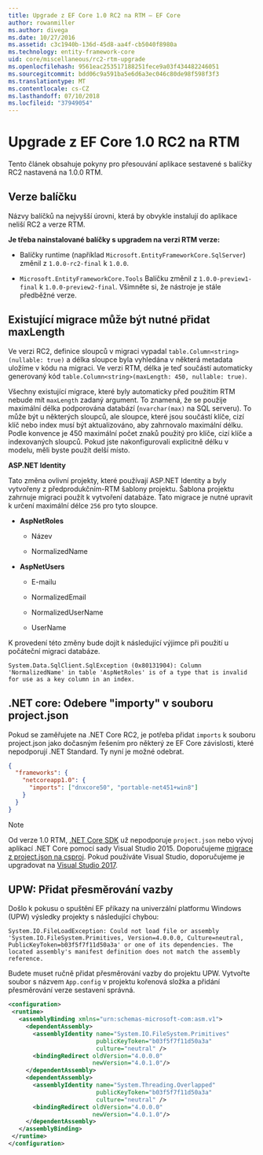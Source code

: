 ```yaml
---
title: Upgrade z EF Core 1.0 RC2 na RTM – EF Core
author: rowanmiller
ms.author: divega
ms.date: 10/27/2016
ms.assetid: c3c1940b-136d-45d8-aa4f-cb5040f8980a
ms.technology: entity-framework-core
uid: core/miscellaneous/rc2-rtm-upgrade
ms.openlocfilehash: 9561eac253517188251fece9a03f434482246051
ms.sourcegitcommit: bdd06c9a591ba5e6d6a3ec046c80de98f598f3f3
ms.translationtype: MT
ms.contentlocale: cs-CZ
ms.lasthandoff: 07/10/2018
ms.locfileid: "37949054"
---
```

# <a name="upgrading-from-ef-core-10-rc2-to-rtm"></a>Upgrade z EF Core 1.0 RC2 na RTM

Tento článek obsahuje pokyny pro přesouvání aplikace sestavené s balíčky RC2 nastavená na 1.0.0 RTM.

## <a name="package-versions"></a>Verze balíčku

Názvy balíčků na nejvyšší úrovni, která by obvykle instalují do aplikace neliší RC2 a verze RTM.

**Je třeba nainstalované balíčky s upgradem na verzi RTM verze:**

* Balíčky runtime (například `Microsoft.EntityFrameworkCore.SqlServer`) změnil z `1.0.0-rc2-final` k `1.0.0`.

* `Microsoft.EntityFrameworkCore.Tools` Balíčku změnil z `1.0.0-preview1-final` k `1.0.0-preview2-final`. Všimněte si, že nástroje je stále předběžné verze.

## <a name="existing-migrations-may-need-maxlength-added"></a>Existující migrace může být nutné přidat maxLength

Ve verzi RC2, definice sloupců v migraci vypadal `table.Column<string>(nullable: true)` a délka sloupce byla vyhledána v některá metadata uložíme v kódu na migraci. Ve verzi RTM, délka je teď součástí automaticky generovaný kód `table.Column<string>(maxLength: 450, nullable: true)`.

Všechny existující migrace, které byly automaticky před použitím RTM nebude mít `maxLength` zadaný argument. To znamená, že se použije maximální délka podporována databází (`nvarchar(max)` na SQL serveru). To může být u některých sloupců, ale sloupce, které jsou součástí klíče, cizí klíč nebo index musí být aktualizováno, aby zahrnovalo maximální délku. Podle konvence je 450 maximální počet znaků použitý pro klíče, cizí klíče a indexovaných sloupců. Pokud jste nakonfigurovali explicitně délku v modelu, měli byste použít delší místo.

**ASP.NET Identity**

Tato změna ovlivní projekty, které používají ASP.NET Identity a byly vytvořeny z předprodukčním-RTM šablony projektu. Šablona projektu zahrnuje migraci použít k vytvoření databáze. Tato migrace je nutné upravit k určení maximální délce `256` pro tyto sloupce.

*  **AspNetRoles**

    * Název

    * NormalizedName

*  **AspNetUsers**

   * E-mailu

   * NormalizedEmail

   * NormalizedUserName

   * UserName

K provedení této změny bude dojít k následující výjimce při použití u počáteční migraci databáze.

    System.Data.SqlClient.SqlException (0x80131904): Column 'NormalizedName' in table 'AspNetRoles' is of a type that is invalid for use as a key column in an index.

## <a name="net-core-remove-imports-in-projectjson"></a>.NET core: Odebere "importy" v souboru project.json

Pokud se zaměřujete na .NET Core RC2, je potřeba přidat `imports` k souboru project.json jako dočasným řešením pro některý ze EF Core závislosti, které nepodporují .NET Standard. Ty nyní je možné odebrat.

``` json
{
  "frameworks": {
    "netcoreapp1.0": {
      "imports": ["dnxcore50", "portable-net451+win8"]
    }
  }
}
```

> [!NOTE]  
> Od verze 1.0 RTM, [.NET Core SDK](https://www.microsoft.com/net/download/core) už nepodporuje `project.json` nebo vývoj aplikací .NET Core pomocí sady Visual Studio 2015. Doporučujeme [migrace z project.json na csproj](https://docs.microsoft.com/dotnet/articles/core/migration/). Pokud používáte Visual Studio, doporučujeme je upgradovat na [Visual Studio 2017](https://www.visualstudio.com/downloads/).

## <a name="uwp-add-binding-redirects"></a>UPW: Přidat přesměrování vazby

Došlo k pokusu o spuštění EF příkazy na univerzální platformu Windows (UPW) výsledky projekty s následující chybou:

    System.IO.FileLoadException: Could not load file or assembly 'System.IO.FileSystem.Primitives, Version=4.0.0.0, Culture=neutral, PublicKeyToken=b03f5f7f11d50a3a' or one of its dependencies. The located assembly's manifest definition does not match the assembly reference.

Budete muset ručně přidat přesměrování vazby do projektu UPW. Vytvořte soubor s názvem `App.config` v projektu kořenová složka a přidání přesměrování verze sestavení správná.

``` xml
<configuration>
 <runtime>
   <assemblyBinding xmlns="urn:schemas-microsoft-com:asm.v1">
     <dependentAssembly>
       <assemblyIdentity name="System.IO.FileSystem.Primitives"
                         publicKeyToken="b03f5f7f11d50a3a"
                         culture="neutral" />
       <bindingRedirect oldVersion="4.0.0.0"
                        newVersion="4.0.1.0"/>
     </dependentAssembly>
     <dependentAssembly>
       <assemblyIdentity name="System.Threading.Overlapped"
                         publicKeyToken="b03f5f7f11d50a3a"
                         culture="neutral" />
       <bindingRedirect oldVersion="4.0.0.0"
                        newVersion="4.0.1.0"/>
     </dependentAssembly>
   </assemblyBinding>
 </runtime>
</configuration>
```

